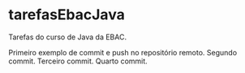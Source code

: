 # tarefasEbacJava

Tarefas do curso de Java da EBAC.

Primeiro exemplo de commit e push no repositório remoto.
Segundo commit.
Terceiro commit.
Quarto commit.
